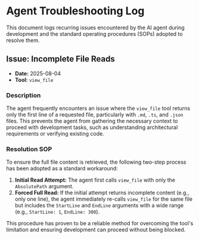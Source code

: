 # Agent Troubleshooting Log

This document logs recurring issues encountered by the AI agent during development and the standard operating procedures (SOPs) adopted to resolve them.

## Issue: Incomplete File Reads

- **Date:** 2025-08-04
- **Tool:** `view_file`

### Description

The agent frequently encounters an issue where the `view_file` tool returns only the first line of a requested file, particularly with `.md`, `.ts`, and `.json` files. This prevents the agent from gathering the necessary context to proceed with development tasks, such as understanding architectural requirements or verifying existing code.

### Resolution SOP

To ensure the full file content is retrieved, the following two-step process has been adopted as a standard workaround:

1.  **Initial Read Attempt:** The agent first calls `view_file` with only the `AbsolutePath` argument.
2.  **Forced Full Read:** If the initial attempt returns incomplete content (e.g., only one line), the agent immediately re-calls `view_file` for the same file but includes the `StartLine` and `EndLine` arguments with a wide range (e.g., `StartLine: 1`, `EndLine: 300`).

This procedure has proven to be a reliable method for overcoming the tool's limitation and ensuring development can proceed without being blocked.
